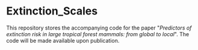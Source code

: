 # Extinction_Scales
This repository stores the accompanying code for the paper "_Predictors of extinction risk in large tropical forest mammals: from global to local_". The code will be made available upon publication.
